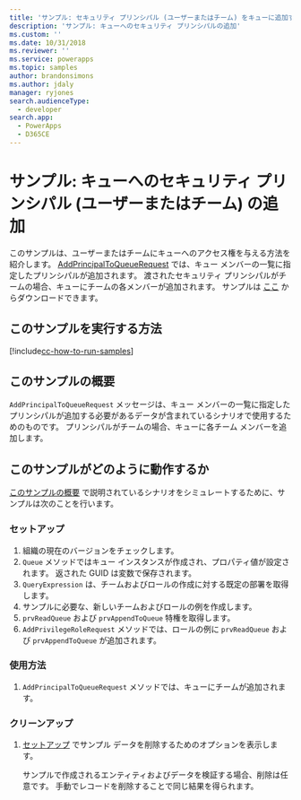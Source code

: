 ```yaml
---
title: 'サンプル: セキュリティ プリンシパル (ユーザーまたはチーム) をキューに追加する (Common Data Service) | Microsoft Docs'
description: 'サンプル: キューへのセキュリティ プリンシパルの追加'
ms.custom: ''
ms.date: 10/31/2018
ms.reviewer: ''
ms.service: powerapps
ms.topic: samples
author: brandonsimons
ms.author: jdaly
manager: ryjones
search.audienceType:
  - developer
search.app:
  - PowerApps
  - D365CE
---
```

# <a name="sample-add-a-security-principal-user-or-team-to-a-queue"></a>サンプル: キューへのセキュリティ プリンシパル (ユーザーまたはチーム) の追加 

このサンプルは、ユーザーまたはチームにキューへのアクセス権を与える方法を紹介します。 [AddPrincipalToQueueRequest](https://docs.microsoft.com/dotnet/api/microsoft.crm.sdk.messages.addprincipaltoqueuerequest?view=dynamics-general-ce-9) では、キュー メンバーの一覧に指定したプリンシパルが追加されます。 渡されたセキュリティ プリンシパルがチームの場合、キューにチームの各メンバーが追加されます。 サンプルは [ここ](https://github.com/Microsoft/PowerApps-Samples/tree/master/cds/orgsvc/C%23/AddSecurityPrincipalToQueue) からダウンロードできます。

## <a name="how-to-run-this-sample"></a>このサンプルを実行する方法

[!include[cc-how-to-run-samples](../../includes/cc-how-to-run-samples.md)]

## <a name="what-this-sample-does"></a>このサンプルの概要

`AddPrincipalToQueueRequest` メッセージは、キュー メンバーの一覧に指定したプリンシパルが追加する必要があるデータが含まれているシナリオで使用するためのものです。 プリンシパルがチームの場合、キューに各チーム メンバーを追加します。

## <a name="how-this-sample-works"></a>このサンプルがどのように動作するか

[このサンプルの概要](#what-this-sample-does) で説明されているシナリオをシミュレートするために、サンプルは次のことを行います。

### <a name="setup"></a>セットアップ

1. 組織の現在のバージョンをチェックします。
2. `Queue` メソッドではキュー インスタンスが作成され、プロパティ値が設定されます。 返された GUID は変数で保存されます。
3. `QueryExpression` は、チームおよびロールの作成に対する既定の部署を取得します。
4. サンプルに必要な、新しいチームおよびロールの例を作成します。
5. `prvReadQueue` および `prvAppendToQueue` 特権を取得します。
6. `AddPrivilegeRoleRequest` メソッドでは、ロールの例に `prvReadQueue` および `prvAppendToQueue` が追加されます。

### <a name="demonstrate"></a>使用方法

1. `AddPrincipalToQueueRequest` メソッドでは、キューにチームが追加されます。
### <a name="clean-up"></a>クリーンアップ

1. [セットアップ](#setup) でサンプル データを削除するためのオプションを表示します。

    サンプルで作成されるエンティティおよびデータを検証する場合、削除は任意です。 手動でレコードを削除することで同じ結果を得られます。
